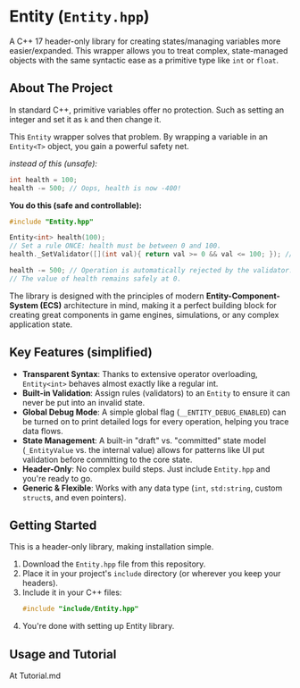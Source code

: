 # Entity (`Entity.hpp`)

A C++ 17 header-only library for creating states/managing variables more easier/expanded. This wrapper allows you to treat complex, state-managed objects with the same syntactic ease as a primitive type like `int` or `float`.

## About The Project

In standard C++, primitive variables offer no protection. Such as setting an integer and set it as `k` and then change it.

This `Entity` wrapper solves that problem. By wrapping a variable in an `Entity<T>` object, you gain a powerful safety net.

*instead of this (unsafe):*
```cpp
int health = 100;
health -= 500; // Oops, health is now -400!
```                  
**You do this (safe and controllable):**
```cpp
#include "Entity.hpp"

Entity<int> health(100);
// Set a rule ONCE: health must be between 0 and 100.
health._SetValidator([](int val){ return val >= 0 && val <= 100; }); // using lambda expressions

health -= 500; // Operation is automatically rejected by the validator.
// The value of health remains safely at 0.
```

The library is designed with the principles of modern **Entity-Component-System (ECS)** architecture in mind, making it a perfect building block for creating great components in game engines, simulations, or any complex application state.

## Key Features (simplified)

-   **Transparent Syntax**: Thanks to extensive operator overloading, `Entity<int>` behaves almost exactly like a regular int.
-   **Built-in Validation**: Assign rules (validators) to an `Entity` to ensure it can never be put into an invalid state.
-   **Global Debug Mode**: A simple global flag (`__ENTITY_DEBUG_ENABLED`) can be turned on to print detailed logs for every operation, helping you trace data flows.
-   **State Management**: A built-in "draft" vs. "committed" state model (`_EntityValue` vs. the internal value) allows for patterns like UI put validation before committing to the core state.
-   **Header-Only**: No complex build steps. Just include `Entity.hpp` and you're ready to go.
-   **Generic & Flexible**: Works with any data type (`int`, `std:string`, custom `struct`s, and even pointers).

## Getting Started

This is a header-only library, making installation simple.

1.  Download the `Entity.hpp` file from this repository.
2.  Place it in your project's `include` directory (or wherever you keep your headers).
3.  Include it in your C++ files:
    ```cpp
    #include "include/Entity.hpp"
    ```
4. You're done with setting up Entity library.

## Usage and Tutorial
At Tutorial.md
